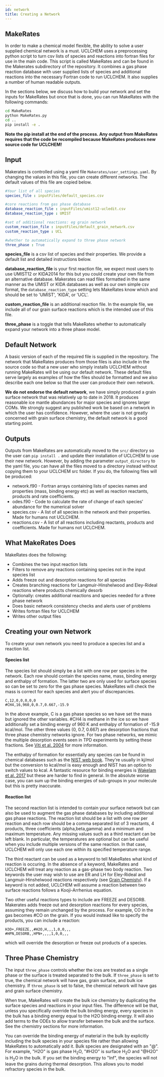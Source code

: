 ```yaml
---
id: network
title: Creating a Network
---
```


## MakeRates
In order to make a chemical model flexible, the ability to solve a user supplied chemical network is a must. UCLCHEM uses a preprocessing python script to turn csv lists of species and reactions into fortran files for use in the main code. This script is called MakeRates and can be found in the Makerates subdirectory of the repository. It combines a gas phase reaction database with user supplied lists of species and additional reactions into the necessary Fortran code to run UCLCHEM. It also supplies a number of human readable outputs.

In the sections below, we discuss how to build your network and set the inputs for MakeRates but once that is done, you can run MakeRates with the following commands:

```bash
cd MakeRates
python MakeRates.py
cd ..
pip install -e .
```

**Note the pip install at the end of the process. Any output from MakeRates requires that the code be recompiled because MakeRates produces new source code for UCLCHEM!**


## Input
Makerates is controlled using a yaml file `Makerates/user_settings.yaml`. By changing the values in this file, you can create different networks. The default values of this file are copied below.

```yaml
#Your list of all species
species_file : inputFiles/default_species.csv

#core reactions from gas phase database
database_reaction_file : inputFiles/umist12-ucledit.csv
database_reaction_type : UMIST

#set of additional reactions: eg grain network
custom_reaction_file : inputFiles/default_grain_network.csv
custom_reaction_type : UCL

#whether to automatically expand to three phase network
three_phase : True
```

**species_file** is a csv list of species and their properties. We provide a default list and detailed instructions below.

**database_reaction_file** is your first reaction file, we expect most users to use UMIST12 or KIDA2014 for this but you could create your own file from an alternative database. Makerates can read files formatted in the same manner as the UMIST or KIDA databases as well as our own simple csv format, the `database_reaction_type` setting lets MakeRates know which and should be set to 'UMIST', 'KIDA', or 'UCL'.

**custom_reaction_file** is an additional reaction file. In the example file, we include all of our grain surface reactions which is the intended use of this file. 

**three_phase** is a toggle that tells MakeRates whether to automatically expand your network into a three phase model.

## Default Network
A basic version of each of the required file is supplied in the repository. The network that MakeRates produces from those files is also include in the source code so that a new user who simply installs UCLCHEM without running MakeRates will be using our default network. These default files serve largely as examples of how the files should be formatted and we also describe each one below so that the user can produce their own network.

**We do not endorse the default network**, we have simply produced a grain surface network that was relatively up to date in 2018. It produces reasonable ice mantle abundances for major species and ignores larger COMs.  We strongly suggest any published work be based on a network in which the user has confidence. However, where the user is not greatly concerned with grain surface chemistry, the default network is a good starting point.

## Outputs

Outputs from MakeRates are automatically moved to the `src/` directory so the user can `pip install .` and update their installation of UCLCHEM to use their new network. However, by adding the parameter `output_directory` to the yaml file, you can have all the files moved to a directory instead without copying them to your UCLCHEM src folder. If you do, the following files will be produced:

- network.f90 - Fortran arrays containing lists of species names and properties (mass, binding energy etc) as well as reaction reactants, products and rate coefficients.
- odes.f90 - Code to calculate the rate of change of each species' abundance for the numerical solver
- species.csv - A list of all species in the network and their properties. Made for humans not UCLCHEM.
- reactions.csv - A list of all reactions including reactants, products and coefficients. Made for humans not UCLCHEM.

## What MakeRates Does

MakeRates does the following:

- Combines the two input reaction lists
- Filters to remove any reactions containing species not in the input species list
- Adds freeze out and desorption reactions for all species
- Creates branching reactions for Langmuir-Hinshelwood and Eley-Rideal reactions where products chemically desorb
- Optionally: creates additional reactions and species needed for a three phase network
- Does basic network consistency checks and alerts user of problems
- Writes fortran files for UCLCHEM
- Writes other output files

## Creating your own Network
To create your own network you need to produce a species list and a reaction list.

#### Species list
The species list should simply be a list with one row per species in the network. Each row should contain the species name, mass, binding energy and enthalpy of formation. The latter two are only used for surface species so can be set to zero for the gas phase species. MakeRates will check the mass is correct for each species and alert you of discrepancies.

```
C,12,0,0,0,0,0
#CH4,16,960,0,0.7,0.667,-15.9
```

In the above example, C is a gas phase species so we have set the mass but ignored the other variables. #CH4 is methane in the ice so we have additionally set a binding energy of 960 K and enthalpy of formation of -15.9 kcal/mol. The other three values (0, 0.7, 0.667) are desorption fractions that three phase chemistry networks ignore. For two phase networks, we mimic the multiple desorption events seen in TPD experiments by setting these fractions. See [Viti et al. 2004](https://ui.adsabs.harvard.edu/abs/2004MNRAS.354.1141V/abstract) for more information.

The enthalpy of formation for essentially any species can be found in chemical databases such as the [NIST web book](https://webbook.nist.gov/). They're usually in kj/mol but the conversion to kcal/mol is easy enough and NIST has an option to switch values to kcal. A fantastic resource for binding energies is [Wakelam et al. 2017](https://dx.doi.org/10.1016/j.molap.2017.01.002) but these are harder to find in general. In the absolute worse case, you can sum up the binding energies of sub-groups in your molecule but this is pretty inaccurate.

#### Reaction list
The second reaction list is intended to contain your surface network but can also be used to augment the gas phase databases by including additional gas phase reactions. The reaction list should be a list with one row per reaction and each row should be a comma separated list of 3 reactants, 4 products, three coefficients (alpha,beta,gamma) and a minimum and maximum temperature. Any missing values such as a third reactant can be left blank. In particular, the temperatures are optional but can be useful when you include multiple versions of the same reaction. In that case, UCLCHEM will only use each one within its specified temperature range.

The third reactant can be used as a keyword to tell MakeRates what kind of reaction is occuring. In the absence of a keyword, MakeRates and UCLCHEM will treat any reaction as a gas-phase two body reaction. Two keywords the user may wish to use are ER and LH for Eley-Rideal and Langmuir-Hinshelwood reactions respectively (see [Grain Chemisty](grain/)). If a keyword is not added, UCLCHEM will assume a reaction between two surface reactions follows a Kooji-Arrhenius equation.

Two other useful reactions types to include are FREEZE and DESORB. Makerates adds freeze out and desorption reactions for every species, assuming they remain unchanged by the process. For example, CO in the gas becomes #CO on the grain. If you would instead like to specify the products, you can include a reaction:

```
H3O+,FREEZE,,#H2O,H,,,1,0,0,,,
#HPN,DESORB,,HPN+,,,,1,0,0,,,
```
which will override the desorption or freeze out products of a species. 

## Three Phase Chemistry

The input ```three_phase``` controls whether the ices are treated as a single phase or the surface is treated separated to the bulk. If `three_phase` is set to true, the chemical network will have gas, grain surface, and bulk ice chemistry. If `three_phase` is set to false, the chemical network will have gas and grain surface chemistry.

When true, MakeRates will create the bulk ice chemistry by duplicating the surface species and reactions in your input files. The difference will be that, unless you specifically override the bulk binding energy, every species in the bulk has a binding energy equal to the H2O binding energy. It will also add terms to the ODEs to allow transfer between the bulk and the surface. See the chemistry sections for more information.

You can override the binding energy of material in the bulk by explicitly including the bulk species in your species file rather than allowing MakeRates to automatically add it. Bulk species are designated with an "@". For example, "H2O" is gas phase H$_2$O, "#H2O" is surface H$_2$O and "@H2O" is H$_2$O in the bulk. If you set the binding energy to "Inf", the species will not leave the grains during thermal desorption. This allows you to model refractory species in the bulk.
